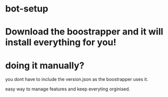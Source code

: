 # bot-setup

# Download the boostrapper and it will install everything for you!

# doing it manually?

you dont have to include the version.json as the boostrapper uses it.

easy way to manage features and keep everyting orginised.
